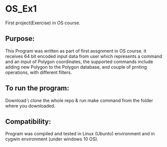 # OS_Ex1
First project(Exercise) in OS course.

## **Purpose:**
This Program was written as part of first
assgnment in OS course. it receives 64 bit encoded input
data from user which represents a command and an input
of Polygon coordinates, the supported commands include
adding new Polygon to the Polygon database, and couple
of prnting operations, with different filters.

## **To run the program:**
Download \ clone the whole repo & run make command from the 
folder where you downloaded.

## **Compatibility:**
Program was compiled and tested in Linux (Ubunto) environment 
and in cygwin environment (under windows 10 OS).
